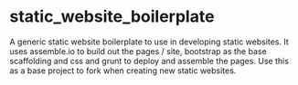 # static_website_boilerplate
A generic static website boilerplate to use in developing static websites.  It uses assemble.io to build out the pages / site, bootstrap as the base scaffolding and css and grunt to deploy and assemble the pages.  Use this as a base project to fork when creating new static websites.
